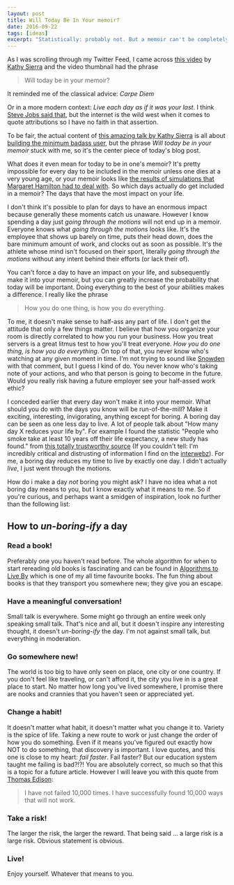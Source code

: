 ```yaml
---
layout: post
title: Will Today Be In Your memoir?
date: 2016-09-22
tags: [ideas]
excerpt: "Statistically: probably not. But a memoir can't be completely empty, so some days must make it"
---
```


As I was scrolling through my Twitter Feed, I came across [this video](https://vimeo.com/81625882) by [Kathy Sierra](http://seriouspony.com/) and the video thumbnail had the phrase

> Will today be in your memoir?

It reminded me of the classical advice: _Carpe Diem_

Or in a more modern context: _Live each day as if it was your last_. I think [Steve Jobs said that](http://www.forbes.com/pictures/eimh45ehjl/steve-jobs-live-each-day-as-if-it-was-your-last/#277641062874), but the internet is the wild west when it comes to quote attributions so I have no faith in that assertion.

To be fair, the actual content of [this amazing talk by Kathy Sierra](https://vimeo.com/81625882) is all about [building the minimum badass user](http://businessofsoftware.org/2013/02/kathy-sierra-building-the-minimum-badass-user-business-of-software-a-masterclass-in-thinking-about-software-product-development/), but the phrase _Will today be in your memoir_ stuck with me, so it's the center piece of today's blog post.

What does it even mean for today to be in one's memoir? It's pretty impossible for every day to be included in the memoir unless one dies at a very young age, or your memoir looks like [the results of simulations that Margaret Hamilton had to deal with](http://i.imgur.com/bxyWmuA.jpg). So which days actually do get included in a memoir? The days that have the most impact on your life.

I don't think it's possible to plan for days to have an enormous impact because generally these moments catch us unaware. However I know spending a day just _going through the motions_ will not end up in a memoir. Everyone knows what _going through the motions_ looks like. It's the employee that shows up barely on time, puts their head down, does the bare minimum amount of work, and clocks out as soon as possible. It's the athlete whose mind isn't focused on their sport, literally _going through the motions_ without any intent behind their efforts (or lack their of).

You can't force a day to have an impact on your life, and subsequently make it into your memoir, but you can greatly increase the probability that today will be important. Doing everything to the best of your abilities makes a difference. I really like the phrase

> How you do one thing, is how you do everything.

To me, it doesn't make sense to half-ass any part of life. I don't get the attitude that only a few things matter. I believe that how you organize your room is directly correlated to how you run your business. How you treat servers is a great litmus test to how you'll treat everyone. _How you do one thing, is how you do everything_. On top of that, you never know who's watching at any given moment in time. I'm not trying to sound like [Snowden](https://theintercept.com/2015/11/12/edward-snowden-explains-how-to-reclaim-your-privacy/) with that comment, but I guess I kind of do. You never know who's taking note of your actions, and who that person is going to become in the future. Would you really risk having a future employer see your half-assed work ethic?

I conceded earlier that every day won't make it into your memoir. What should you do with the days you know will be run-of-the-mill? Make it exciting, interesting, invigorating, anything except for boring. A boring day can be seen as one less day to live. A lot of people talk about "How many day X reduces your life by". For example I found the statistic "People who smoke take at least 10 years off their life expectancy, a new study has found." from [this totally trustworthy source](http://www.usatoday.com/story/news/nation/2013/01/23/smoking-cessation-life-expectancy/1858913/) (If you couldn't tell: I'm incredibly critical and distrusting of information I find on the [interwebz](http://www.theuselessweb.com/)). For me, a boring day reduces my time to live by exactly one day. I didn't actually _live_, I just went through the motions.

How do i make a day _not_ boring you might ask? I have no idea what a not boring day means to you, but I know exactly what it means to me. So if you're curious, and perhaps want a smidgen of inspiration, look no further than the following list:

## How to _un-boring-ify_ a day

### Read a book!

Preferably one you haven't read before. The whole algorithm for when to start rereading old books is fascinating and can be found in [Algorithms to Live By](http://algorithmstoliveby.com/) which is one of my all time favourite books. The fun thing about books is that they transport you somewhere new; they give you an escape.

### Have a meaningful conversation!

Small talk is everywhere. Some might go through an entire week only speaking small talk. That's nice and all, but it doesn't inspire any interesting thought, it doesn't _un-boring-ify_ the day. I'm not against small talk, but everything in moderation.

### Go somewhere new!

The world is too big to have only seen on place, one city or one country. If you don't feel like traveling, or can't afford it, the city you live in is a great place to start. No matter how long you've lived somewhere, I promise there are nooks and crannies that you haven't seen or appreciated yet.

### Change a habit!

It doesn't matter what habit, it doesn't matter what you change it to. Variety is the spice of life. Taking a new route to work or just change the order of how you do something. Even if it means you've figured out exactly how NOT to do something, that discovery is important. I love quotes, and this one is close to my heart: _fail faster_. Fail faster? But our education system taught me failing is bad?!?! You are absolutely correct, so much so that this is a topic for a future article. However I will leave you with this quote from [Thomas Edison](http://answers.google.com/answers/threadview?id=747226):

>I have not failed 10,000 times. I have successfully found 10,000 ways that will not work.

### Take a risk!

The larger the risk, the larger the reward. That being said ... a large risk is a large risk. Obvious statement is obvious.

### Live!

Enjoy yourself. Whatever that means to you.

